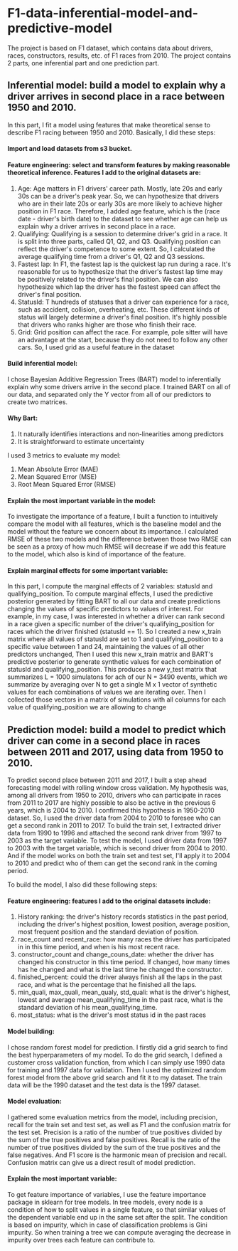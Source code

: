 # F1-data-inferential-model-and-predictive-model

The project is based on F1 dataset, which contains data about drivers, races, constructors, results, etc. of F1 races from 2010. The project contains 2 parts, one inferential part and one prediction part. 

## Inferential model: build a model to explain why a driver arrives in second place in a race between 1950 and 2010. 
In this part, I fit a model using features that make theoretical sense to describe F1 racing between 1950 and 2010. Basically, I did these steps:

#### Import and load datasets from s3 bucket.

#### Feature engineering: select and transform features by making reasonable theoretical inference. Features I add to the original datasets are:
1. Age: Age matters in F1 drivers' career path. Mostly, late 20s and early 30s can be a driver's peak year. So, we can hypothesize that drivers who are in their late 20s or early 30s are more likely to achieve higher position in F1 race. Therefore, I added age feature, which is the (race date - driver's birth date) to the dataset to see whether age can help us explain why a driver arrives in second place in a race.
2. Qualifying: Qualifying is a session to determine driver's grid in a race. It is split into three parts, called Q1, Q2, and Q3. Qualifying position can reflect the driver's competence to some extent. So, I calculated the average qualifying time from a driver's Q1, Q2 and Q3 sessions.
3. Fastest lap: In F1, the fastest lap is the quickest lap run during a race. It's reasonable for us to hypothesize that the driver's fastest lap time may be positively related to the driver's final position. We can also hypothesize which lap the driver has the fastest speed can affect the driver's final position. 
4. StatusId: T hundreds of statuses that a driver can experience for a race, such as accident, collision, overheating, etc. These different kinds of status will largely determine a driver's final position. It's highly possible that drivers who ranks higher are those who finish their race. 
5. Grid: Grid position can affect the race. For example, pole sitter will have an advantage at the start, because they do not need to follow any other cars. So, I used grid as a useful feature in the dataset

#### Build inferential model:
I chose Bayesian Additive Regression Trees (BART) model to inferentially explain why some drivers arrive in the second place. I trained BART on all of our data, and separated only the Y vector from all of our predictors to create two matrices.

#### Why Bart:
1.	It naturally identifies interactions and non-linearities among predictors
2.	It is straightforward to estimate uncertainty

I used 3 metrics to evaluate my model:
1.	Mean Absolute Error (MAE)
2.	Mean Squared Error (MSE)
3.	Root Mean Squared Error (RMSE)

#### Explain the most important variable in the model:
To investigate the importance of a feature, I built a function to intuitively compare the model with all features, which is the baseline model and the model without the feature we concern about its importance. I calculated RMSE of these two models and the difference between those two RMSE can be seen as a proxy of how much RMSE will decrease if we add this feature to the model, which also is kind of importance of the feature.

#### Explain marginal effects for some important variable:
In this part, I compute the marginal effects of 2 variables: statusId and qualifying_position. To compute marginal effects, I used the predictive posterior generated by fitting BART to all our data and create predictions changing the values of specific predictors to values of interest. For example, in my case, I was interested in whether a driver can rank second in a race given a specific number of the driver's qualifying_position for races which the driver finished (statusId == 1). So I created a new x_train matrix where all values of statusId are set to 1 and qualifying_position to a specific value between 1 and 24, maintaining the values of all other predictors unchanged, Then I used this new x_train matrix and BART's predictive posterior to generate synthetic values for each combination of statusId and qualifying_position. This produces a new y_test matrix that summarizes L = 1000 simulatons for ach of our N = 3490 events, which we summarize by averaging over N to get a single M x 1 vector of synthetic values for each combinations of values we are iterating over. Then I collected those vectors in a matrix of simulations with all columns for each value of qualifying_position we are allowing to change

## Prediction model: build a model to predict which driver can come in a second place in races between 2011 and 2017, using data from 1950 to 2010.
To predict second place between 2011 and 2017, I built a step ahead forecasting model with rolling window cross validation. My hypothesis was, among all drivers from 1950 to 2010, drivers who can participate in races from 2011 to 2017 are highly possible to also be active in the previous 6 years, which is 2004 to 2010. I confirmed this hypothesis in 1950-2010 dataset. 
So, I used the driver data from 2004 to 2010 to foresee who can get a second rank in 2011 to 2017. To build the train set, I extracted driver data from 1990 to 1996 and attached the second rank driver from 1997 to 2003 as the target variable. To test the model, I used driver data from 1997 to 2003 with the target variable, which is second driver from 2004 to 2010. And if the model works on both the train set and test set, I'll apply it to 2004 to 2010 and predict who of them can get the second rank in the coming period.

To build the model, I also did these following steps:

#### Feature engineering: features I add to the original datasets include:
1. History ranking: the driver's history records statistics in the past period, including the driver's highest position, lowest position, average position, most frequent position and the standard deviation of position.
2. race_count and recent_race: how many races the driver has participated in in this time period, and when is his most recent race.
3. constructor_count and change_couns_date: whether the driver has changed his constructor in this time period. If changed, how many times has he changed and what is the last time he changed the constructor.
4. finished_percent: could the driver always finish all the laps in the past race, and what is the percentage that he finished all the laps.
5. min_quali, max_quali, mean_qualy, std_quali: what is the driver's highest, lowest and average mean_qualifying_time in the past race, what is the standard deviation of his mean_qualifying_time.
6. most_status: what is the driver's most status id in the past races

#### Model building:
I chose random forest model for prediction. I firstly did a grid search to find the best hyperparameters of my model. To do the grid search, l defined a customer cross validation function, from which I can simply use 1990 data for training and 1997 data for validation.
Then I used the optimized random forest model from the above grid search and fit it to my dataset. The train data will be the 1990 dataset and the test data is the 1997 dataset. 

#### Model evaluation:
I gathered some evaluation metrics from the model, including precision, recall for the train set and test set, as well as F1 and the confusion matrix for the test set. Precision is a ratio of the number of true positives divided by the sum of the true positives and false positives. Recall is the ratio of the number of true positives divided by the sum of the true positives and the false negatives. And F1 score is the harmonic mean of precision and recall. Confusion matrix can give us a direct result of model prediction.

#### Explain the most important variable:
To get feature importance of variables, I use the feature importance package in sklearn for tree models. In tree models, every node is a condition of how to split values in a single feature, so that similar values of the dependent variable end up in the same set after the split. The condition is based on impurity, which in case of classification problems is Gini impurity. So when training a tree we can compute averaging the decrease in impurity over trees each feature can contribute to.
